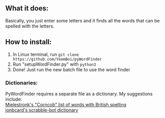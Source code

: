## What it does:
Basically, you just enter some letters and it finds all the words that can be spelled with the letters.
## How to install:
1. In Linux terminal, run `git clone https://github.com/YeemBoi/pyWordFinder`
2. Run "setupWordFinder.py" with `python3`
3. Done! Just run the new batch file to use the word finder
### Dictionaries:
PyWordFinder requires a separate file as a dictionary. My suggestions include:<br>
[Mielestronk's "Corncob" list of words with British spelling](http://www.mieliestronk.com/corncob_caps.txt)<br>
[jonbcard's scrabble-bot dictionary](https://github.com/jonbcard/scrabble-bot/blob/master/src/dictionary.txt)
